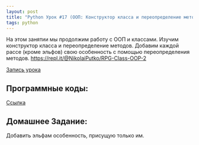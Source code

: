 ```yaml
---
layout: post
title: "Python Урок #17 (ООП: Конструктор класса и переопределение методов)"
tags: python
---
```


На этом занятии мы продолжим работу с ООП и классами.
Изучим конструктор класса и переопределение методов.
Добавим каждой рассе (кроме эльфов) свою особенность с помощью переопределения методов.
https://repl.it/@NikolaiPutko/RPG-Class-OOP-2

[Запись урока](https://us02web.zoom.us/rec/share/d16h_BRLLyn_PLa5wlAoHWOoEpg7h4qxr6amt1adVNUGheCB_liV4am1babjkJxz.8YADBiGmg9QsOJf-?startTime=1612002243000)

## Программные коды:
[Cсылка](https://repl.it/@JuniorCodeKryla/RPG-Class-OOP-2#main.py)

## Домашнее Задание:
Добавить эльфам особенность, присущую только им.